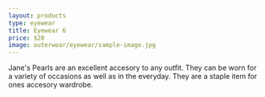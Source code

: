 ```yaml
---
layout: products
type: eyewear
title: Eyewear 6
price: $20
image: outerwear/eyewear/sample-image.jpg
---
```



Jane's Pearls are an excellent accesory to any outfit. They can be worn for a variety of occasions as well as in the everyday. They are a staple item for ones accesory wardrobe. 